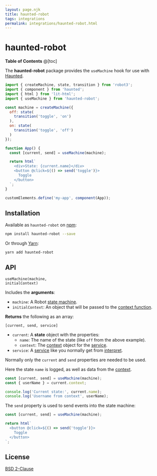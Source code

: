 ```yaml
---
layout: page.njk
title: haunted-robot
tags: integrations
permalink: integrations/haunted-robot.html
---
```


# haunted-robot

__Table of Contents__
@[toc]

The __haunted-robot__ package provides the `useMachine` hook for use with [Haunted](https://github.com/matthewp/haunted/pull/136).

```js
import { createMachine, state, transition } from 'robot3';
import { component } from 'haunted';
import { html } from 'lit-html';
import { useMachine } from 'haunted-robot';

const machine = createMachine({
  off: state(
    transition('toggle', 'on')
  ),
  on: state(
    transition('toggle', 'off')
  )
});

function App() {
  const [current, send] = useMachine(machine);

  return html`
    <div>State: {current.name}</div>
    <button @click=${() => send('toggle')}>
      Toggle
    </button>
  `;
}

customElements.define('my-app', component(App));
```

## Installation

Available as `haunted-robot` on [npm](https://www.npmjs.com/package/haunted-robot):

```bash
npm install haunted-robot --save
```

Or through [Yarn](https://yarnpkg.com):

```bash
yarn add haunted-robot
```

## API

<code class="api-signature">useMachine(machine, initialContext)</code>

Includes the __arguments__:

* `machine`: A Robot [state machine](../api/createMachine.html).
* `initialContext`: An object that will be passed to the [context function](../api/createMachine.html#context).

__Returns__ the following as an array:

`[current, send, service]`

* `current`: A __state__ object with the properties:
  * `name`: The name of the state (like `off` from the above example).
  * `context`: The [context](../api/createMachine.html#context) object for the [service](../api/interpret.html#service).
* `service`: A [service](../api/interpret.html#service) like you normally get from [interpret](../api/interpret.html).

Normally only the `current` and `send` properties are needed to be used.

Here the state `name` is logged, as well as data from the [context](../api/createMachine.html#context).

```js
const [current, send] = useMachine(machine);
const { userName } = current.context;

console.log('Current state:', current.name);
console.log('Username from context', userName);
```

The `send` property is used to send events into the state machine:

```js
const [current, send] = useMachine(machine);

return html`
  <button @click=${() => send('toggle')}>
    Toggle
  </button>
`;
```

## License

[BSD 2-Clause](https://opensource.org/licenses/BSD-2-Clause)